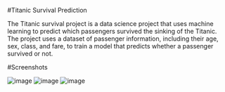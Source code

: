 #Titanic Survival Prediction

 The Titanic survival project is a data science project that uses machine learning to predict which passengers survived the sinking of the Titanic. The project uses a dataset of passenger information, including their age, sex, class, and fare, to train a model that predicts whether a passenger survived or not.

 #Screenshots

![image](https://github.com/Kabir-Shah-29/Data-Science/assets/68286737/542c8338-2aed-4ca4-922b-99cd6cb2b65f)
![image](https://github.com/Kabir-Shah-29/Data-Science/assets/68286737/01786233-33c4-4ef3-8ccc-505215e95d4f)
![image](https://github.com/Kabir-Shah-29/Data-Science/assets/68286737/5a187ae9-2f19-4df9-9d0b-2bbae1e093d1)
